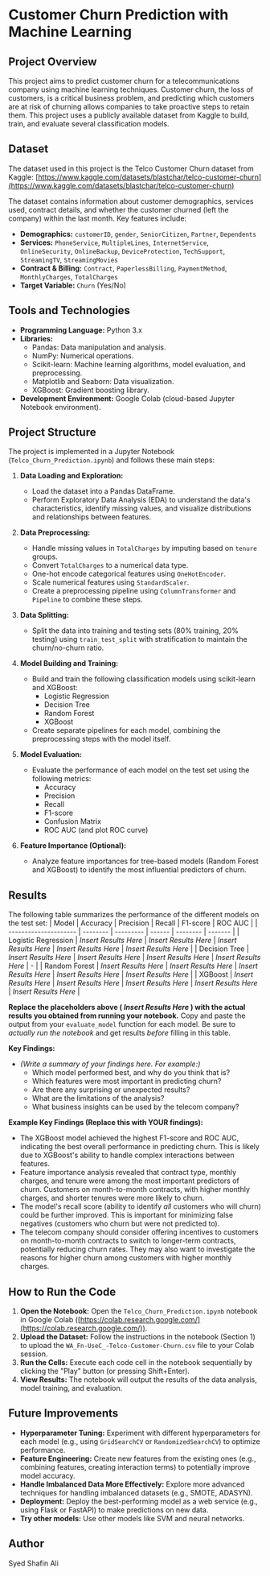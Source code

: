 # Customer Churn Prediction with Machine Learning

## Project Overview

This project aims to predict customer churn for a telecommunications company using machine learning techniques.  Customer churn, the loss of customers, is a critical business problem, and predicting which customers are at risk of churning allows companies to take proactive steps to retain them.  This project uses a publicly available dataset from Kaggle to build, train, and evaluate several classification models.

## Dataset

The dataset used in this project is the Telco Customer Churn dataset from Kaggle: [https://www.kaggle.com/datasets/blastchar/telco-customer-churn](https://www.kaggle.com/datasets/blastchar/telco-customer-churn)

The dataset contains information about customer demographics, services used, contract details, and whether the customer churned (left the company) within the last month.  Key features include:

*   **Demographics:** `customerID`, `gender`, `SeniorCitizen`, `Partner`, `Dependents`
*   **Services:** `PhoneService`, `MultipleLines`, `InternetService`, `OnlineSecurity`, `OnlineBackup`, `DeviceProtection`, `TechSupport`, `StreamingTV`, `StreamingMovies`
*   **Contract & Billing:** `Contract`, `PaperlessBilling`, `PaymentMethod`, `MonthlyCharges`, `TotalCharges`
*   **Target Variable:** `Churn` (Yes/No)

## Tools and Technologies

*   **Programming Language:** Python 3.x
*   **Libraries:**
    *   Pandas: Data manipulation and analysis.
    *   NumPy: Numerical operations.
    *   Scikit-learn: Machine learning algorithms, model evaluation, and preprocessing.
    *   Matplotlib and Seaborn: Data visualization.
    *   XGBoost: Gradient boosting library.
*   **Development Environment:** Google Colab (cloud-based Jupyter Notebook environment).

## Project Structure

The project is implemented in a Jupyter Notebook (`Telco_Churn_Prediction.ipynb`) and follows these main steps:

1.  **Data Loading and Exploration:**
    *   Load the dataset into a Pandas DataFrame.
    *   Perform Exploratory Data Analysis (EDA) to understand the data's characteristics, identify missing values, and visualize distributions and relationships between features.

2.  **Data Preprocessing:**
    *   Handle missing values in `TotalCharges` by imputing based on `tenure` groups.
    *   Convert `TotalCharges` to a numerical data type.
    *   One-hot encode categorical features using `OneHotEncoder`.
    *   Scale numerical features using `StandardScaler`.
    *   Create a preprocessing pipeline using `ColumnTransformer` and `Pipeline` to combine these steps.

3.  **Data Splitting:**
    *   Split the data into training and testing sets (80% training, 20% testing) using `train_test_split` with stratification to maintain the churn/no-churn ratio.

4.  **Model Building and Training:**
    *   Build and train the following classification models using scikit-learn and XGBoost:
        *   Logistic Regression
        *   Decision Tree
        *   Random Forest
        *   XGBoost
    *   Create separate pipelines for each model, combining the preprocessing steps with the model itself.

5.  **Model Evaluation:**
    *   Evaluate the performance of each model on the test set using the following metrics:
        *   Accuracy
        *   Precision
        *   Recall
        *   F1-score
        *   Confusion Matrix
        *   ROC AUC (and plot ROC curve)

6.  **Feature Importance (Optional):**
    *   Analyze feature importances for tree-based models (Random Forest and XGBoost) to identify the most influential predictors of churn.

## Results

The following table summarizes the performance of the different models on the test set:
| Model                 | Accuracy | Precision | Recall | F1-score | ROC AUC |
| --------------------- | -------- | --------- | ------ | -------- | ------- |
| Logistic Regression   |   *Insert Results Here*  |    *Insert Results Here*       |  *Insert Results Here*      |     *Insert Results Here*     |   *Insert Results Here*      |
| Decision Tree         |     *Insert Results Here*     | *Insert Results Here*         |   *Insert Results Here*     |  *Insert Results Here*        |    -     |
| Random Forest         |   *Insert Results Here*      |    *Insert Results Here*       |  *Insert Results Here*      | *Insert Results Here*         |  *Insert Results Here*       |
| XGBoost               |    *Insert Results Here*     |     *Insert Results Here*      |   *Insert Results Here*     |    *Insert Results Here*      |  *Insert Results Here*       |

**Replace the placeholders above ( *Insert Results Here* ) with the actual results you obtained from running your notebook.**  Copy and paste the output from your `evaluate_model` function for each model.  Be sure to *actually run the notebook* and get results *before* filling in this table.

**Key Findings:**

*   *(Write a summary of your findings here.  For example:)*
    *   Which model performed best, and why do you think that is?
    *   Which features were most important in predicting churn?
    *   Are there any surprising or unexpected results?
    *   What are the limitations of the analysis?
    *  What business insights can be used by the telecom company?

**Example Key Findings (Replace this with YOUR findings):**

*   The XGBoost model achieved the highest F1-score and ROC AUC, indicating the best overall performance in predicting churn. This is likely due to XGBoost's ability to handle complex interactions between features.
*   Feature importance analysis revealed that contract type, monthly charges, and tenure were among the most important predictors of churn. Customers on month-to-month contracts, with higher monthly charges, and shorter tenures were more likely to churn.
*   The model's recall score (ability to identify *all* customers who will churn) could be further improved. This is important for minimizing false negatives (customers who churn but were not predicted to).
* The telecom company should consider offering incentives to customers on month-to-month contracts to switch to longer-term contracts, potentially reducing churn rates. They may also want to investigate the reasons for higher churn among customers with higher monthly charges.

## How to Run the Code

1.  **Open the Notebook:** Open the `Telco_Churn_Prediction.ipynb` notebook in Google Colab ([https://colab.research.google.com/](https://colab.research.google.com/)).
2.  **Upload the Dataset:** Follow the instructions in the notebook (Section 1) to upload the `WA_Fn-UseC_-Telco-Customer-Churn.csv` file to your Colab session.
3.  **Run the Cells:** Execute each code cell in the notebook sequentially by clicking the "Play" button (or pressing Shift+Enter).
4.  **View Results:** The notebook will output the results of the data analysis, model training, and evaluation.

## Future Improvements

*   **Hyperparameter Tuning:**  Experiment with different hyperparameters for each model (e.g., using `GridSearchCV` or `RandomizedSearchCV`) to optimize performance.
*   **Feature Engineering:**  Create new features from the existing ones (e.g., combining features, creating interaction terms) to potentially improve model accuracy.
*   **Handle Imbalanced Data More Effectively:** Explore more advanced techniques for handling imbalanced datasets (e.g., SMOTE, ADASYN).
*   **Deployment:** Deploy the best-performing model as a web service (e.g., using Flask or FastAPI) to make predictions on new data.
* **Try other models:** Use other models like SVM and neural networks.

## Author

Syed Shafin Ali
